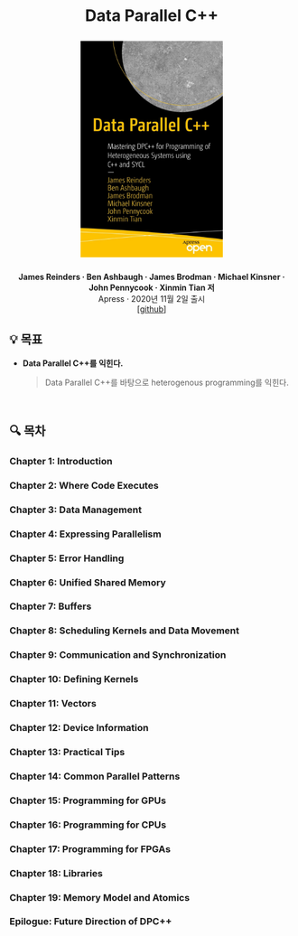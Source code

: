 <div width="100%" height="100%" align="center">
  
<h1 align="center">
  <p align="center">Data Parallel C++</p>
  <a href="https://link.springer.com/book/10.1007/978-1-4842-5574-2">
    <img width="50%" src="cover.jpg" />
  </a>
</h1>
  

<b>James Reinders · Ben Ashbaugh · James Brodman · Michael Kinsner · John Pennycook · Xinmin Tian 저</b></br>
Apress · 2020년 11월 2일 출시</br>
[[github](https://github.com/Apress/data-parallel-CPP)]</b> 

</div>

## :bulb: 목표

- **Data Parallel C++를 익힌다.**

  > Data Parallel C++를 바탕으로 heterogenous programming를 익힌다.

<br/>

## :mag: 목차

### Chapter 1: Introduction

### Chapter 2: Where Code Executes

### Chapter 3: Data Management

### Chapter 4: Expressing Parallelism

### Chapter 5: Error Handling

### Chapter 6: Unified Shared Memory

### Chapter 7: Buffers

### Chapter 8: Scheduling Kernels and Data Movement

### Chapter 9: Communication and Synchronization 

### Chapter 10: Defining Kernels

### Chapter 11: Vectors

### Chapter 12: Device Information

### Chapter 13: Practical Tips

### Chapter 14: Common Parallel Patterns

### Chapter 15: Programming for GPUs

### Chapter 16: Programming for CPUs

### Chapter 17: Programming for FPGAs

### Chapter 18: Libraries

### Chapter 19: Memory Model and Atomics

### Epilogue: Future Direction of DPC++